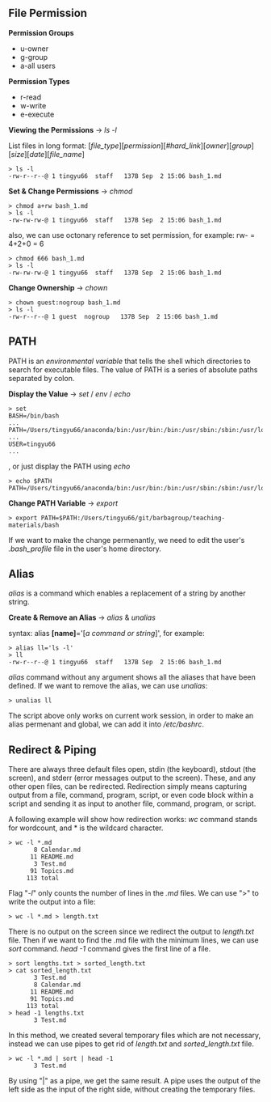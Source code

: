 File Permission
----------------------
**Permission Groups**

+ u-owner
+ g-group
+ a-all users

**Permission Types**

+ r-read
+ w-write
+ e-execute

**Viewing the Permissions** -> *ls -l*

List files in long format: [*file_type*][*permission*][*#hard_link*][*owner*][*group*][*size*][*date*][*file_name*]

```shell
> ls -l
-rw-r--r--@ 1 tingyu66  staff   137B Sep  2 15:06 bash_1.md
```
**Set & Change Permissions** -> *chmod*

```shell
> chmod a+rw bash_1.md
> ls -l
-rw-rw-rw-@ 1 tingyu66  staff   137B Sep  2 15:06 bash_1.md
```

also, we can use octonary reference to set permission, for example: rw- = 4+2+0 = 6

```shell
> chmod 666 bash_1.md
> ls -l
-rw-rw-rw-@ 1 tingyu66  staff   137B Sep  2 15:06 bash_1.md
```
**Change Ownership** -> *chown*

```shell
> chown guest:nogroup bash_1.md
> ls -l
-rw-r--r--@ 1 guest  nogroup   137B Sep  2 15:06 bash_1.md
```


PATH
---------------
PATH is an *environmental variable* that tells the shell which directories to search for executable files.
The value of PATH is a series of absolute paths separated by colon. 

**Display the Value** -> *set* / *env* / *echo*

```shell
> set
BASH=/bin/bash
...
PATH=/Users/tingyu66/anaconda/bin:/usr/bin:/bin:/usr/sbin:/sbin:/usr/local/bin:/opt/X11/bin:/usr/texbin
...
USER=tingyu66
...
```

, or just display the PATH using *echo*

```shell
> echo $PATH
PATH=/Users/tingyu66/anaconda/bin:/usr/bin:/bin:/usr/sbin:/sbin:/usr/local/bin:/opt/X11/bin:/usr/texbin
```

**Change PATH Variable** -> *export*

```shell
> export PATH=$PATH:/Users/tingyu66/git/barbagroup/teaching-materials/bash
```

If we want to make the change permenantly, we need to edit the user's *.bash_profile* file in the user's home directory.



Alias
-------------------
 *alias* is a command which enables a replacement of a string by another string. 
 
 **Create & Remove an Alias** -> *alias* & *unalias*
 
 syntax: alias **[name]**='[*a command or string*]', for example:
 
 ```shell
 > alias ll='ls -l'
 > ll
 -rw-r--r--@ 1 tingyu66  staff   137B Sep  2 15:06 bash_1.md
 ```
 *alias* command without any argument shows all the aliases that have been defined.
 If we want to remove the alias, we can use *unalias*:
 
 ```shell
 > unalias ll
 ```
 
 The script above only works on current work session, in order to make an alias permenant and global, we can add it into */etc/bashrc*.
 
 
 
Redirect & Piping
------------------

There are always three default files open, stdin (the keyboard), stdout (the screen), and stderr (error messages output to the screen). These, and any other open files, can be redirected. Redirection simply means capturing output from a file, command, program, script, or even code block within a script and sending it as input to another file, command, program, or script.

A following example will show how redirection works:
*wc* command stands for wordcount, and * is the wildcard character.

```shell
> wc -l *.md
       8 Calendar.md
      11 README.md
       3 Test.md
      91 Topics.md
     113 total
```
Flag "*-l*" only counts the number of lines in the *.md* files. We can use ">" to write the output into a file:

```shell
> wc -l *.md > length.txt
```

There is no output on the screen since we redirect the output to *length.txt* file. Then if we want to find the .md file with the minimum lines, we can use *sort* command. *head -1* command gives the first line of a file.

```shell
> sort lengths.txt > sorted_length.txt
> cat sorted_length.txt
       3 Test.md
       8 Calendar.md
      11 README.md
      91 Topics.md
     113 total
> head -1 lengths.txt
       3 Test.md
```

In this method, we created several temporary files which are not necessary, instead we can use pipes to get rid of *length.txt* and *sorted_length.txt* file.

```shell
> wc -l *.md | sort | head -1
       3 Test.md
```

By using "|" as a pipe, we get the same result. A pipe uses the output of the left side as the input of the right side, without creating the temporary files.  




